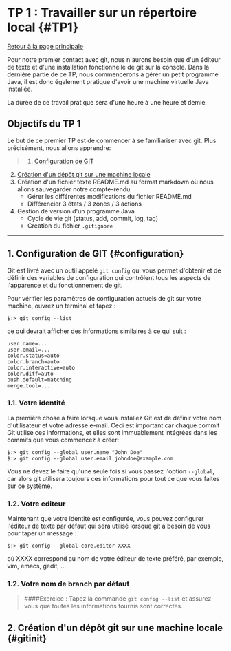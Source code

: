 # TP 1 : Travailler sur un répertoire local  {#TP1}
[Retour à la page principale](../index.md)

Pour notre premier contact avec git, nous n'aurons besoin que d'un éditeur de texte et d'une installation fonctionnelle de git sur la console. Dans la dernière partie de ce TP, nous commencerons à gérer un petit programme Java, il est donc également pratique d'avoir une machine virtuelle Java installée.
 
 La durée de ce travail pratique sera d'une heure à une heure et demie. 


## Objectifs du TP 1

Le but de ce premier TP est de commencer à se familiariser avec git. Plus précisément, nous allons apprendre: 

>1. [Configuration de GIT](#configuration)
2. [Création d'un dépôt git sur une machine locale](#gitinit)
3. Création d'un fichier texte README.md au format markdown où nous allons sauvegarder notre compte-rendu
   * Gérer les différentes modifications du fichier README.md 
   * Différencier  3 états / 3 zones / 3 actions
4. Gestion de version d'un programme Java 
   * Cycle de vie git (status, add, commit, log, tag)
   * Creation du fichier `.gitignore`

---

## 1. Configuration de GIT {#configuration}

Git est livré avec un outil appelé `git config` qui vous permet d'obtenir et de définir des variables de configuration qui contrôlent tous les aspects de l'apparence et du fonctionnement de git. 

Pour vérifier les paramètres de configuration actuels de git sur votre machine, ouvrez un terminal et tapez : 

```shell
$:> git config --list
```
ce qui devrait afficher des informations similaires à ce qui suit :

```shell
user.name=...
user.email=...
color.status=auto
color.branch=auto
color.interactive=auto
color.diff=auto
push.default=matching
merge.tool=...
```

### 1.1. Votre identité

La première chose à faire lorsque vous installez Git est de définir votre nom d'utilisateur et votre adresse e-mail. Ceci est important car chaque commit Git utilise ces informations, et elles sont immuablement intégrées dans les commits que vous commencez à créer: 

```shell
$:> git config --global user.name "John Doe"
$:> git config --global user.email johndoe@example.com
```
Vous ne devez le faire qu'une seule fois si vous passez l'option `--global`, car alors git utilisera toujours ces informations pour tout ce que vous faites sur ce système.

### 1.2. Votre editeur

Maintenant que votre identité est configurée, vous pouvez configurer l'éditeur de texte par défaut qui sera utilisé lorsque git a besoin de vous pour taper un message :

```shell
$:> git config --global core.editor XXXX
```
où XXXX correspond au nom de votre éditeur de texte préféré, par exemple, vim, emacs, gedit, ... 

### 1.2. Votre nom de branch par défaut




>####Exercice : 
Tapez la commande `git config --list` et assurez-vous que toutes les informations fournis sont correctes.

## 2. Création d'un dépôt git sur une machine locale {#gitinit}

